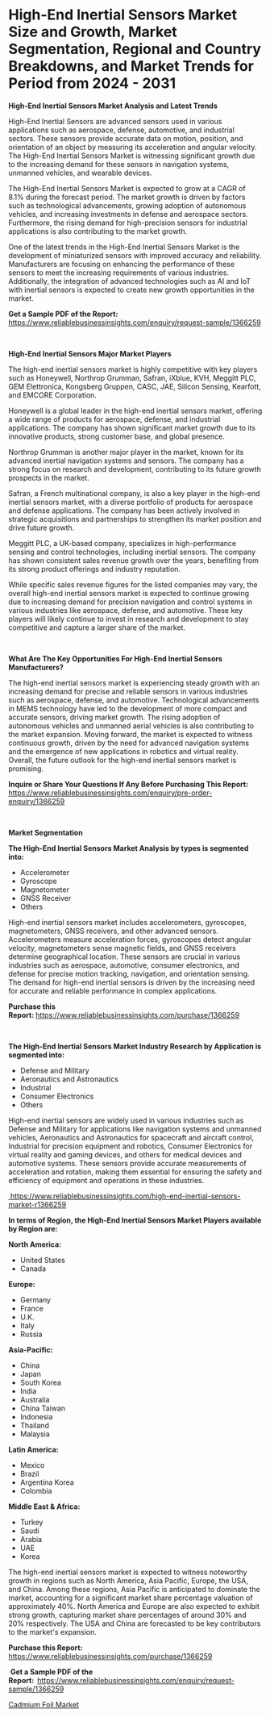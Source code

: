 <p><h1>High-End Inertial Sensors Market Size and Growth, Market Segmentation, Regional and Country Breakdowns, and Market Trends for Period from 2024 -  2031</h1></p><p><strong>High-End Inertial Sensors Market Analysis and Latest Trends</strong></p>
<p><p>High-End Inertial Sensors are advanced sensors used in various applications such as aerospace, defense, automotive, and industrial sectors. These sensors provide accurate data on motion, position, and orientation of an object by measuring its acceleration and angular velocity. The High-End Inertial Sensors Market is witnessing significant growth due to the increasing demand for these sensors in navigation systems, unmanned vehicles, and wearable devices.</p><p>The High-End Inertial Sensors Market is expected to grow at a CAGR of 8.1% during the forecast period. The market growth is driven by factors such as technological advancements, growing adoption of autonomous vehicles, and increasing investments in defense and aerospace sectors. Furthermore, the rising demand for high-precision sensors for industrial applications is also contributing to the market growth.</p><p>One of the latest trends in the High-End Inertial Sensors Market is the development of miniaturized sensors with improved accuracy and reliability. Manufacturers are focusing on enhancing the performance of these sensors to meet the increasing requirements of various industries. Additionally, the integration of advanced technologies such as AI and IoT with inertial sensors is expected to create new growth opportunities in the market.</p></p>
<p><strong>Get a Sample PDF of the Report:&nbsp;</strong> <a href="https://www.reliablebusinessinsights.com/enquiry/request-sample/1366259">https://www.reliablebusinessinsights.com/enquiry/request-sample/1366259</a></p>
<p>&nbsp;</p>
<p><strong>High-End Inertial Sensors Major Market Players</strong></p>
<p><p>The high-end inertial sensors market is highly competitive with key players such as Honeywell, Northrop Grumman, Safran, iXblue, KVH, Meggitt PLC, GEM Elettronica, Kongsberg Gruppen, CASC, JAE, Silicon Sensing, Kearfott, and EMCORE Corporation. </p><p>Honeywell is a global leader in the high-end inertial sensors market, offering a wide range of products for aerospace, defense, and industrial applications. The company has shown significant market growth due to its innovative products, strong customer base, and global presence. </p><p>Northrop Grumman is another major player in the market, known for its advanced inertial navigation systems and sensors. The company has a strong focus on research and development, contributing to its future growth prospects in the market. </p><p>Safran, a French multinational company, is also a key player in the high-end inertial sensors market, with a diverse portfolio of products for aerospace and defense applications. The company has been actively involved in strategic acquisitions and partnerships to strengthen its market position and drive future growth.</p><p>Meggitt PLC, a UK-based company, specializes in high-performance sensing and control technologies, including inertial sensors. The company has shown consistent sales revenue growth over the years, benefiting from its strong product offerings and industry reputation.</p><p>While specific sales revenue figures for the listed companies may vary, the overall high-end inertial sensors market is expected to continue growing due to increasing demand for precision navigation and control systems in various industries like aerospace, defense, and automotive. These key players will likely continue to invest in research and development to stay competitive and capture a larger share of the market.</p></p>
<p>&nbsp;</p>
<p><strong>What Are The Key Opportunities For High-End Inertial Sensors Manufacturers?</strong></p>
<p><p>The high-end inertial sensors market is experiencing steady growth with an increasing demand for precise and reliable sensors in various industries such as aerospace, defense, and automotive. Technological advancements in MEMS technology have led to the development of more compact and accurate sensors, driving market growth. The rising adoption of autonomous vehicles and unmanned aerial vehicles is also contributing to the market expansion. Moving forward, the market is expected to witness continuous growth, driven by the need for advanced navigation systems and the emergence of new applications in robotics and virtual reality. Overall, the future outlook for the high-end inertial sensors market is promising.</p></p>
<p><strong>Inquire or Share Your Questions If Any Before Purchasing This Report:</strong> <a href="https://www.reliablebusinessinsights.com/enquiry/pre-order-enquiry/1366259">https://www.reliablebusinessinsights.com/enquiry/pre-order-enquiry/1366259</a></p>
<p>&nbsp;</p>
<p><strong>Market Segmentation</strong></p>
<p><strong>The High-End Inertial Sensors Market Analysis by types is segmented into:</strong></p>
<p><ul><li>Accelerometer</li><li>Gyroscope</li><li>Magnetometer</li><li>GNSS Receiver</li><li>Others</li></ul></p>
<p><p>High-end inertial sensors market includes accelerometers, gyroscopes, magnetometers, GNSS receivers, and other advanced sensors. Accelerometers measure acceleration forces, gyroscopes detect angular velocity, magnetometers sense magnetic fields, and GNSS receivers determine geographical location. These sensors are crucial in various industries such as aerospace, automotive, consumer electronics, and defense for precise motion tracking, navigation, and orientation sensing. The demand for high-end inertial sensors is driven by the increasing need for accurate and reliable performance in complex applications.</p></p>
<p><strong>Purchase this Report:&nbsp;</strong><a href="https://www.reliablebusinessinsights.com/purchase/1366259">https://www.reliablebusinessinsights.com/purchase/1366259</a></p>
<p>&nbsp;</p>
<p><strong>The High-End Inertial Sensors Market Industry Research by Application is segmented into:</strong></p>
<p><ul><li>Defense and Military</li><li>Aeronautics and Astronautics</li><li>Industrial</li><li>Consumer Electronics</li><li>Others</li></ul></p>
<p><p>High-end inertial sensors are widely used in various industries such as Defense and Military for applications like navigation systems and unmanned vehicles, Aeronautics and Astronautics for spacecraft and aircraft control, Industrial for precision equipment and robotics, Consumer Electronics for virtual reality and gaming devices, and others for medical devices and automotive systems. These sensors provide accurate measurements of acceleration and rotation, making them essential for ensuring the safety and efficiency of equipment and operations in these industries.</p></p>
<p><a href="https://www.reliablebusinessinsights.com/high-end-inertial-sensors-market-r1366259">&nbsp;https://www.reliablebusinessinsights.com/high-end-inertial-sensors-market-r1366259</a></p>
<p><strong>In terms of Region, the High-End Inertial Sensors Market Players available by Region are:</strong></p>
<p>
    <p> <strong> North America: </strong>
        <ul>
            <li>United States</li>
            <li>Canada</li>
        </ul>
        </p> 
    <p> <strong> Europe: </strong>
        <ul>
            <li>Germany</li>
            <li>France</li>
            <li>U.K.</li>
            <li>Italy</li>
            <li>Russia</li>
        </ul>
        </p> 
    <p> <strong> Asia-Pacific: </strong>
        <ul>
            <li>China</li>
            <li>Japan</li>
            <li>South Korea</li>
            <li>India</li>
            <li>Australia</li>
            <li>China Taiwan</li>
            <li>Indonesia</li>
            <li>Thailand</li>
            <li>Malaysia</li>
        </ul>
        </p> 
    <p> <strong> Latin America: </strong>
        <ul>
            <li>Mexico</li>
            <li>Brazil</li>
            <li>Argentina Korea</li>
            <li>Colombia</li>
        </ul>
        </p> 
    <p> <strong> Middle East & Africa: </strong>
        <ul>
            <li>Turkey</li>
            <li>Saudi</li>
            <li>Arabia</li>
            <li>UAE</li>
            <li>Korea</li>
        </ul>
    </p>
    </p>
<p><p>The high-end inertial sensors market is expected to witness noteworthy growth in regions such as North America, Asia Pacific, Europe, the USA, and China. Among these regions, Asia Pacific is anticipated to dominate the market, accounting for a significant market share percentage valuation of approximately 40%. North America and Europe are also expected to exhibit strong growth, capturing market share percentages of around 30% and 20% respectively. The USA and China are forecasted to be key contributors to the market's expansion.</p></p>
<p><strong>Purchase this Report: </strong><a href="https://www.reliablebusinessinsights.com/purchase/1366259">https://www.reliablebusinessinsights.com/purchase/1366259</a></p>
<p>&nbsp;<strong>Get a Sample PDF of the Report:&nbsp;&nbsp;</strong><a href="https://www.reliablebusinessinsights.com/enquiry/request-sample/1366259">https://www.reliablebusinessinsights.com/enquiry/request-sample/1366259</a></p>
<p><strong></strong></p>
<p><p><a href="https://issuu.com/reportprime-2/docs/cadmium-foil-market-size-2030.pptx">Cadmium Foil Market</a></p></p>